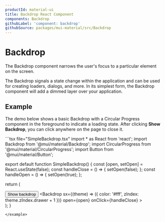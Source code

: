 ```yaml
---
productId: material-ui
title: Backdrop React Component
components: Backdrop
githubLabel: 'component: backdrop'
githubSource: packages/mui-material/src/Backdrop
---
```


# Backdrop

The Backdrop component narrows the user's focus to a particular element on the screen.

The Backdrop signals a state change within the application and can be used for creating loaders, dialogs, and more.
In its simplest form, the Backdrop component will add a dimmed layer over your application.

## Example

The demo below shows a basic Backdrop with a Circular Progress component in the foreground to indicate a loading state.
After clicking **Show Backdrop**, you can click anywhere on the page to close it.

<example name="SimpleBackdrop">
```tsx file="SimpleBackdrop.tsx"
import * as React from 'react';
import Backdrop from '@mui/material/Backdrop';
import CircularProgress from '@mui/material/CircularProgress';
import Button from '@mui/material/Button';

export default function SimpleBackdrop() {
  const [open, setOpen] = React.useState(false);
  const handleClose = () => {
    setOpen(false);
  };
  const handleOpen = () => {
    setOpen(true);
  };

  return (
    <div>
      <Button onClick={handleOpen}>Show backdrop</Button>
      <Backdrop
        sx={(theme) => ({ color: '#fff', zIndex: theme.zIndex.drawer + 1 })}
        open={open}
        onClick={handleClose}
      >
        <CircularProgress color="inherit" />
      </Backdrop>
    </div>
  );
}
```
</example>